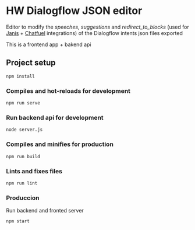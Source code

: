 # HW Dialogflow JSON editor

Editor to modify the _speeches_, _suggestions_ and _redirect_to_blocks_
(used for [Janis](https://www.janis.ai) + [Chatfuel](https://chatfuel.com) integrations)
of the Dialogflow intents json files exported

This is a frontend app + bakend api

## Project setup
```
npm install
```

### Compiles and hot-reloads for development
```
npm run serve
```

### Run backend api for development 
```
node server.js
```

### Compiles and minifies for production
```
npm run build
```

### Lints and fixes files
```
npm run lint
```

### Produccion
Run backend and fronted server
```
npm start
```